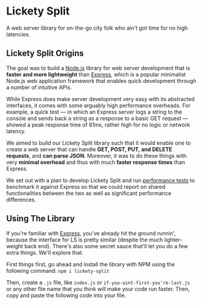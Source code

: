 # Lickety Split
A web server library for on-the-go city folk who ain't got time for no high latencies.  

## Lickety Split Origins 
The goal was to build a [Node.js](https://nodejs.org/en/) library for web server development that is **faster and more lightweight** than [Express](https://expressjs.com/), which is a popular minimalist Node.js web application framework that enables quick development through a number of intuitive APIs. 

While Express does make server development very easy with its abstracted interfaces, it comes with some arguably high performance overheads. For example, a quick test — in which an Express server logs a string to the console and sends back a string as a response to a basic GET request — showed a peak response time of 81ms, rather high for no logic or network latency.  

We aimed to build our Lickety Split library such that it would enable one to create a web server that can handle **GET, POST, PUT, and DELETE requests**, and **can parse JSON**. Moreover, it was to do these things with very **minimal overhead** and thus with much **faster response times** than Express.  

We set out with a plan to develop Lickety Split and run [performance tests](tests/index.js) to benchmark it against Express so that we could report on shared functionalities between the two as well as significant performance differences. 

## Using The Library 

If you're familiar with [Express](https://expressjs.com/), you've already hit the ground runnin', because the interface for LS is pretty similar (despite the much lighter-weight back end). There's also some secret sauce that'll let you do a few extra things. We'll explore that. 

First things first, go ahead and install the library with NPM using the following command: `npm i lickety-split`

Then, create a `.js` file, like `index.js` or `if-you-aint-first-you're-last.js` or any other file name that you think will make your code run faster. Then, copy and paste the following code into your file. 
